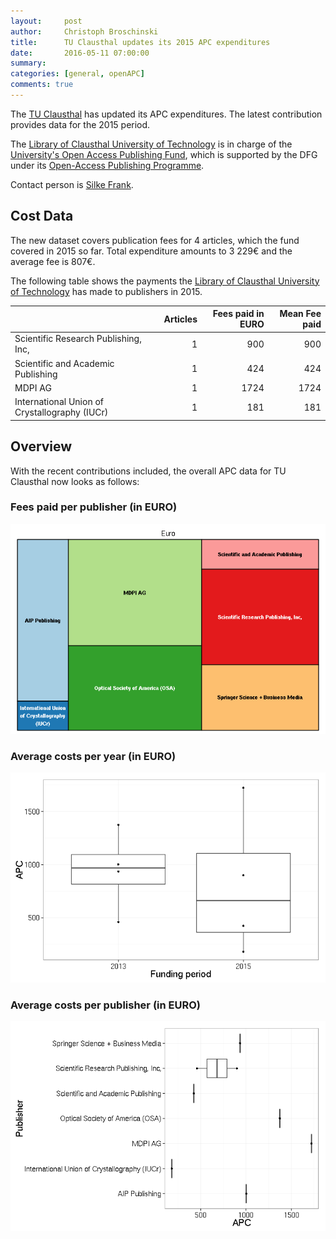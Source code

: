```yaml
---
layout:     post
author:     Christoph Broschinski
title:      TU Clausthal updates its 2015 APC expenditures
date:       2016-05-11 07:00:00
summary:    
categories: [general, openAPC]
comments: true
---
```





The [TU Clausthal](http://www.tu-clausthal.de/Welcome.php.en) has updated its APC expenditures. The latest contribution provides data for the 2015 period.

The [Library of Clausthal University of Technology](http://www.ub.tu-clausthal.de/en/) is in charge of the [University's Open Access Publishing Fund](http://www.ub.tu-clausthal.de/en/angebote-fuer-wissenschaftlerinnen/elektronisches-publizieren/publikationsfonds/), which is supported by the DFG under its [Open-Access Publishing Programme](http://www.dfg.de/en/research_funding/programmes/infrastructure/lis/funding_opportunities/open_access_publishing/index.html).

Contact person is [Silke Frank](mailto:silke.frank@tu-clausthal.de).

## Cost Data



The new dataset covers publication fees for 4 articles, which the fund covered in 2015 so far. Total expenditure amounts to 3 229€ and the average fee is 807€.

The following table shows the payments the [Library of Clausthal University of Technology](http://www.ub.tu-clausthal.de/en/) has made to publishers in 2015.


|                                              | Articles| Fees paid in EURO| Mean Fee paid|
|:---------------------------------------------|--------:|-----------------:|-------------:|
|Scientific Research Publishing, Inc,          |        1|               900|           900|
|Scientific and Academic Publishing            |        1|               424|           424|
|MDPI AG                                       |        1|              1724|          1724|
|International Union of Crystallography (IUCr) |        1|               181|           181|

## Overview

With the recent contributions included, the overall APC data for TU Clausthal now looks as follows: 

### Fees paid per publisher (in EURO)

![plot of chunk tree_clausthal_2016-05-11](/figure/tree_clausthal_2016-05-11-1.png) 

###  Average costs per year (in EURO)

![plot of chunk box_clausthal_year_2016-05-11](/figure/box_clausthal_year_2016-05-11-1.png) 

###  Average costs per publisher (in EURO)

![plot of chunk box_clausthal_publisher_2016-05-11](/figure/box_clausthal_publisher_2016-05-11-1.png) 
